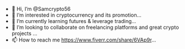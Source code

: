 - 👋 Hi, I’m @Samcrypto56
- 👀 I’m interested in cryptocurrency and its promotion...
- 🌱 I’m currently learning futures & leverage trading...
- 💞️ I’m looking to collaborate on freelancing platforms and great crypto projects ...
- 📫 How to reach me https://www.fiverr.com/share/6VAp9r...

<!---
Samcrypto56/Samcrypto56 is a ✨ special ✨ repository because its `README.md` (this file) appears on your GitHub profile.
You can click the Preview link to take a look at your changes.
--->

